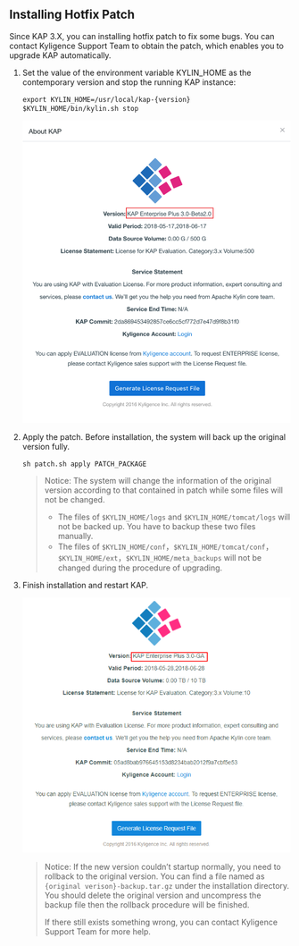## Installing Hotfix Patch

Since KAP 3.X, you can installing hotfix patch to fix some bugs. You can contact Kyligence Support Team to obtain the patch, which enables you to upgrade KAP automatically.

1. Set the value of the environment variable KYLIN_HOME as the contemporary version and stop the running KAP instance:

   ```
   export KYLIN_HOME=/usr/local/kap-{version}
   $KYLIN_HOME/bin/kylin.sh stop
   ```

   ![original license](images/origin_license.en.png)

2. Apply the patch. Before installation, the system will back up the original version fully.

   ```
   sh patch.sh apply PATCH_PACKAGE
   ```

   > Notice: The system will change the information of the original version according to that contained in patch while some files will not be changed.
   >
   > - The files of `$KYLIN_HOME/logs` and `$KYLIN_HOME/tomcat/logs` will not be backed up. You have to backup these two files manually.
   > - The files of `$KYLIN_HOME/conf`，`$KYLIN_HOME/tomcat/conf`，`$KYLIN_HOME/ext`，`$KYLIN_HOME/meta_backups` will not be changed during the procedure of upgrading.

3. Finish installation and restart KAP.

   ![upgraded version](images/upgrade_license.en.png)

   > Notice: If the new version couldn’t startup normally, you need to rollback to the original version. You can find a file named as `{original verison}-backup.tar.gz` under the installation directory. You should delete the original version and uncompress the backup file then the rollback procedure will be finished.
   >
   > If there still exists something wrong, you can contact Kyligence Support Team for more help.

   ​